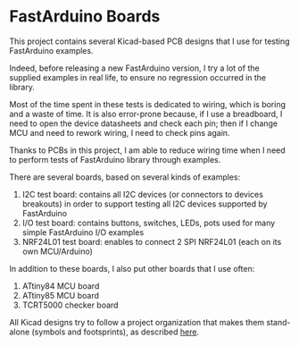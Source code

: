 # FastArduino Boards

This project contains several Kicad-based PCB designs that I use for testing FastArduino examples.

Indeed, before releasing a new FastArduino version, I try a lot of the supplied examples in real life, to ensure no regression occurred in the library.

Most of the time spent in these tests is dedicated to wiring, which is boring and a waste of time. It is also error-prone because, if I use a breadboard, I need to open the device datasheets and check each pin; then if I change MCU and need to rework wiring, I need to check pins again.

Thanks to PCBs in this project, I am able to reduce wiring time when I need to perform tests of FastArduino library through examples.

There are several boards, based on several kinds of examples:

1. I2C test board: contains all I2C devices (or connectors to devices breakouts) in order to support testing all I2C devices supported by FastArduino
2. I/O test board: contains buttons, switches, LEDs, pots used for many simple FastArduino I/O examples 
3. NRF24L01 test board: enables to connect 2 SPI NRF24L01 (each on its own MCU/Arduino)

In addition to these boards, I also put other boards that I use often:

1. ATtiny84 MCU board
2. ATtiny85 MCU board
3. TCRT5000 checker board

All Kicad designs try to follow a project organization that makes them stand-alone (symbols and footsprints), as described [here](https://hackaday.com/2017/05/18/kicad-best-practises-library-management/).



